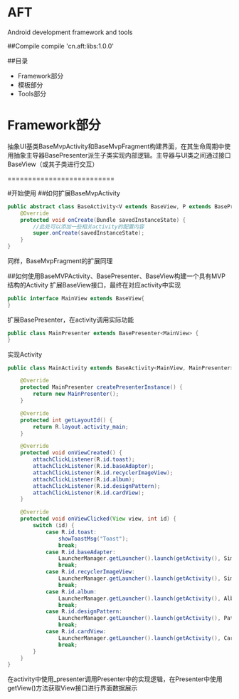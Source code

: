AFT
=======================
Android development framework and tools

##Compile
compile 'cn.aft:libs:1.0.0'


##目录
* Framework部分
* 模板部分
* Tools部分


Framework部分
=========================

抽象UI基类BaseMvpActivity和BaseMvpFragment构建界面，在其生命周期中使用抽象主导器BasePresenter派生子类实现内部逻辑。主导器与UI类之间通过接口BaseView（或其子类进行交互）

==========================

#开始使用
##如何扩展BaseMvpActivity

```java
public abstract class BaseActivity<V extends BaseView, P extends BasePresenter<V>> extends BaseMvpActivity<V, P> {
    @Override
    protected void onCreate(Bundle savedInstanceState) {
        //此处可以添加一些相关activity的配置内容
        super.onCreate(savedInstanceState);
    }
}
```
同样，BaseMvpFragment的扩展同理

##如何使用BaseMVPActivity、BasePresenter、BaseView构建一个具有MVP结构的Activity
扩展BaseView接口，最终在对应activity中实现
```java
public interface MainView extends BaseView{
}
```
扩展BasePresenter，在activity调用实际功能
```java
public class MainPresenter extends BasePresenter<MainView> {
}
```
实现Activity
```java
public class MainActivity extends BaseActivity<MainView, MainPresenter> implements MainView{

    @Override
    protected MainPresenter createPresenterInstance() {
        return new MainPresenter();
    }

    @Override
    protected int getLayoutId() {
        return R.layout.activity_main;
    }

    @Override
    protected void onViewCreated() {
        attachClickListener(R.id.toast);
        attachClickListener(R.id.baseAdapter);
        attachClickListener(R.id.recyclerImageView);
        attachClickListener(R.id.album);
        attachClickListener(R.id.designPattern);
        attachClickListener(R.id.cardView);
    }

    @Override
    protected void onViewClicked(View view, int id) {
        switch (id) {
            case R.id.toast:
                showToastMsg("Toast");
                break;
            case R.id.baseAdapter:
                LauncherManager.getLauncher().launch(getActivity(), SimpleAdapterActivity.class);
                break;
            case R.id.recyclerImageView:
                LauncherManager.getLauncher().launch(getActivity(), SimpleFrescoImageViewsActivity.class);
                break;
            case R.id.album:
                LauncherManager.getLauncher().launch(getActivity(), AlbumActivity.class);
                break;
            case R.id.designPattern:
                LauncherManager.getLauncher().launch(getActivity(), PatternsActivity.class);
                break;
            case R.id.cardView:
                LauncherManager.getLauncher().launch(getActivity(), CardViewActivity.class);
                break;
        }
    }
}
```
在activity中使用_presenter调用Presenter中的实现逻辑，在Presenter中使用getView()方法获取View接口进行界面数据展示
